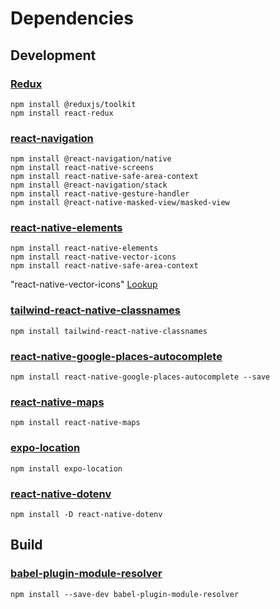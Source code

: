# Dependencies

## Development

### [Redux](https://redux-toolkit.js.org/)
```
npm install @reduxjs/toolkit
npm install react-redux
```
### [react-navigation](https://reactnavigation.org/)
```
npm install @react-navigation/native
npm install react-native-screens
npm install react-native-safe-area-context
npm install @react-navigation/stack
npm install react-native-gesture-handler
npm install @react-native-masked-view/masked-view
```
### [react-native-elements](https://reactnativeelements.com/)
```
npm install react-native-elements
npm install react-native-vector-icons
npm install react-native-safe-area-context
```
"react-native-vector-icons" [Lookup](https://oblador.github.io/react-native-vector-icons/)

### [tailwind-react-native-classnames](https://github.com/jaredh159/tailwind-react-native-classnames)
```
npm install tailwind-react-native-classnames
```

### [react-native-google-places-autocomplete](https://github.com/FaridSafi/react-native-google-places-autocomplete)
```
npm install react-native-google-places-autocomplete --save
```

### [react-native-maps](https://github.com/react-native-maps/react-native-maps)
```
npm install react-native-maps
```

### [expo-location](https://docs.expo.dev/versions/latest/sdk/location/)
```
npm install expo-location
```

### [react-native-dotenv](https://github.com/goatandsheep/react-native-dotenv)
```
npm install -D react-native-dotenv
```

## Build

### [babel-plugin-module-resolver](https://github.com/tleunen/babel-plugin-module-resolver/blob/master/DOCS.md)
```
npm install --save-dev babel-plugin-module-resolver
```
